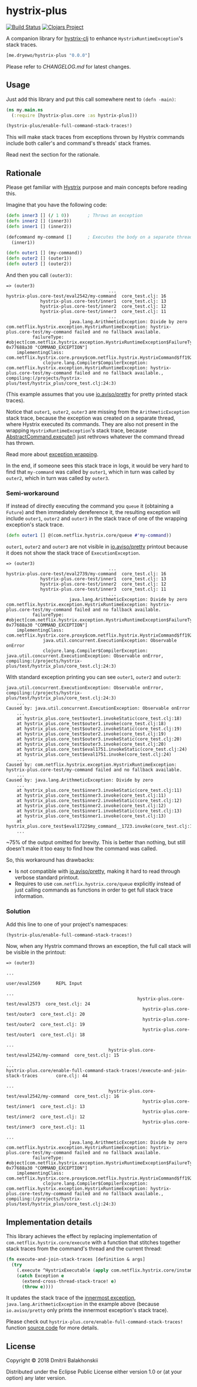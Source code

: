 # hystrix-plus
[![Build Status](https://travis-ci.org/dryewo/hystrix-plus.svg?branch=master)](https://travis-ci.org/dryewo/hystrix-plus)
[![Clojars Project](https://img.shields.io/clojars/v/me.dryewo/hystrix-plus.svg)](https://clojars.org/me.dryewo/hystrix-plus)

A companion library for [hystrix-clj] to enhance `HystrixRuntimeException`'s stack traces.

```clj
[me.dryewo/hystrix-plus "0.0.0"]
```

Please refer to _CHANGELOG.md_ for latest changes.

## Usage

Just add this library and put this call somewhere next to `(defn -main)`:

```clj
(ns my.main.ns
  (:require [hystrix-plus.core :as hystrix-plus]))

(hystrix-plus/enable-full-command-stack-traces!)
```

This will make stack traces from exceptions thrown by Hystrix commands include both caller's and command's threads' stack frames.

Read next the section for the rationale.

## Rationale

Please get familiar with [Hystrix] purpose and main concepts before reading this.

Imagine that you have the following code:

```clj
(defn inner3 [] (/ 1 0))       ; Throws an exception
(defn inner2 [] (inner3))
(defn inner1 [] (inner2))

(defcommand my-command []      ; Executes the body on a separate thread
  (inner1))

(defn outer1 [] (my-command))
(defn outer2 [] (outer1))
(defn outer3 [] (outer2))
```

And then you call `(outer3)`:

```
=> (outer3)
                                       ...                   
hystrix-plus.core-test/eval2542/my-command  core_test.clj: 16
             hystrix-plus.core-test/inner1  core_test.clj: 13
             hystrix-plus.core-test/inner2  core_test.clj: 12
             hystrix-plus.core-test/inner3  core_test.clj: 11
                                       ...                   
                        java.lang.ArithmeticException: Divide by zero
com.netflix.hystrix.exception.HystrixRuntimeException: hystrix-plus.core-test/my-command failed and no fallback available.
          failureType: #object[com.netflix.hystrix.exception.HystrixRuntimeException$FailureType 0x77688a30 "COMMAND_EXCEPTION"]
    implementingClass: com.netflix.hystrix.core.proxy$com.netflix.hystrix.HystrixCommand$ff19274a
              clojure.lang.Compiler$CompilerException: com.netflix.hystrix.exception.HystrixRuntimeException: hystrix-plus.core-test/my-command failed and no fallback available., compiling:(/projects/hystrix-plus/test/hystrix_plus/core_test.clj:24:3)
```

(This example assumes that you use [io.aviso/pretty] for pretty printed stack traces).

Notice that `outer1`, `outer2`, `outer3` are missing from the `ArithmeticException` stack trace,
because the exception was created on a separate thread, where Hystrix executed its commands.
They are also not present in the wrapping `HystrixRuntimeException`'s stack trace, because [AbstractCommand.execute()](https://github.com/Netflix/Hystrix/blob/7f5a0afc23aa5ff82320560a04d4c81a45efd67c/hystrix-core/src/main/java/com/netflix/hystrix/HystrixCommand.java#L342)
just rethrows whatever the command thread has thrown.

Read more about [exception wrapping].

In the end, if someone sees this stack trace in logs, it would be very hard to find that `my-command`
was called by `outer1`, which in turn was called by `outer2`, which in turn was called by `outer3`.

### Semi-workaround

If instead of directly executing the command you `queue` it (obtaining a `Future`) and then immediately dereference it,
the resulting exception will include `outer1`, `outer2` and `outer3` in the stack trace of one of the wrapping exception's stack trace.

```clj
(defn outer1 [] @(com.netflix.hystrix.core/queue #'my-command))
```

`outer1`, `outer2` and `outer3` are not visible in [io.aviso/pretty] printout because it does not show the stack trace of `ExecutionException`.

```
=> (outer3)
                                       ...                   
hystrix-plus.core-test/eval2739/my-command  core_test.clj: 16
             hystrix-plus.core-test/inner1  core_test.clj: 13
             hystrix-plus.core-test/inner2  core_test.clj: 12
             hystrix-plus.core-test/inner3  core_test.clj: 11
                                       ...                   
                        java.lang.ArithmeticException: Divide by zero
com.netflix.hystrix.exception.HystrixRuntimeException: hystrix-plus.core-test/my-command failed and no fallback available.
          failureType: #object[com.netflix.hystrix.exception.HystrixRuntimeException$FailureType 0x77688a30 "COMMAND_EXCEPTION"]
    implementingClass: com.netflix.hystrix.core.proxy$com.netflix.hystrix.HystrixCommand$ff19274a
              java.util.concurrent.ExecutionException: Observable onError
              clojure.lang.Compiler$CompilerException: java.util.concurrent.ExecutionException: Observable onError, compiling:(/projects/hystrix-plus/test/hystrix_plus/core_test.clj:24:3)
```

With standard exception printing you can see `outer1`, `outer2` and `outer3`:

```
java.util.concurrent.ExecutionException: Observable onError, compiling:(/projects/hystrix-plus/test/hystrix_plus/core_test.clj:24:3)
	...
Caused by: java.util.concurrent.ExecutionException: Observable onError
	...
	at hystrix_plus.core_test$outer1.invokeStatic(core_test.clj:18)
	at hystrix_plus.core_test$outer1.invoke(core_test.clj:18)
	at hystrix_plus.core_test$outer2.invokeStatic(core_test.clj:19)
	at hystrix_plus.core_test$outer2.invoke(core_test.clj:19)
	at hystrix_plus.core_test$outer3.invokeStatic(core_test.clj:20)
	at hystrix_plus.core_test$outer3.invoke(core_test.clj:20)
	at hystrix_plus.core_test$eval1751.invokeStatic(core_test.clj:24)
	at hystrix_plus.core_test$eval1751.invoke(core_test.clj:24)
	...
Caused by: com.netflix.hystrix.exception.HystrixRuntimeException: hystrix-plus.core-test/my-command failed and no fallback available.
	...
Caused by: java.lang.ArithmeticException: Divide by zero
	...
	at hystrix_plus.core_test$inner3.invokeStatic(core_test.clj:11)
	at hystrix_plus.core_test$inner3.invoke(core_test.clj:11)
	at hystrix_plus.core_test$inner2.invokeStatic(core_test.clj:12)
	at hystrix_plus.core_test$inner2.invoke(core_test.clj:12)
	at hystrix_plus.core_test$inner1.invokeStatic(core_test.clj:13)
	at hystrix_plus.core_test$inner1.invoke(core_test.clj:13)
	at hystrix_plus.core_test$eval1722$my_command__1723.invoke(core_test.clj:16)
	...
```

~75% of the output omitted for brevity. This is better than nothing, but still doesn't make it too easy to find how the command was called.

So, this workaround has drawbacks:

* Is not compatible with [io.aviso/pretty], making it hard to read through verbose standard printout.
* Requires to use `com.netflix.hystrix.core/queue` explicitly instead of just calling commands as functions in order to get full stack trace information.

### Solution

Add this line to one of your project's namespaces:

```clj
(hystrix-plus/enable-full-command-stack-traces!)
```

Now, when any Hystrix command throws an exception, the full call stack will be visible in the printout:

```
=> (outer3)
                                                                              ...                   
                                                                    user/eval2569      REPL Input   
                                                                              ...                   
                                                  hystrix-plus.core-test/eval2573  core_test.clj: 24
                                                    hystrix-plus.core-test/outer3  core_test.clj: 20
                                                    hystrix-plus.core-test/outer2  core_test.clj: 19
                                                    hystrix-plus.core-test/outer1  core_test.clj: 18
                                                                              ...                   
                                       hystrix-plus.core-test/eval2542/my-command  core_test.clj: 15
                                                                              ...                   
hystrix-plus.core/enable-full-command-stack-traces!/execute-and-join-stack-traces       core.clj: 44
                                                                              ...                   
                                       hystrix-plus.core-test/eval2542/my-command  core_test.clj: 16
                                                    hystrix-plus.core-test/inner1  core_test.clj: 13
                                                    hystrix-plus.core-test/inner2  core_test.clj: 12
                                                    hystrix-plus.core-test/inner3  core_test.clj: 11
                                                                              ...                   
                        java.lang.ArithmeticException: Divide by zero
com.netflix.hystrix.exception.HystrixRuntimeException: hystrix-plus.core-test/my-command failed and no fallback available.
          failureType: #object[com.netflix.hystrix.exception.HystrixRuntimeException$FailureType 0x77688a30 "COMMAND_EXCEPTION"]
    implementingClass: com.netflix.hystrix.core.proxy$com.netflix.hystrix.HystrixCommand$ff19274a
              clojure.lang.Compiler$CompilerException: com.netflix.hystrix.exception.HystrixRuntimeException: hystrix-plus.core-test/my-command failed and no fallback available., compiling:(/projects/hystrix-plus/test/hystrix_plus/core_test.clj:24:3)
```

## Implementation details

This library achieves the effect by replacing implementation of `com.netflix.hystrix.core/execute` with a function that
stitches together stack traces from the command's thread and the current thread:

```clj
(fn execute-and-join-stack-traces [definition & args]
  (try
    (.execute ^HystrixExecutable (apply com.netflix.hystrix.core/instantiate definition args))
    (catch Exception e
      (extend-cross-thread-stack-trace! e)
      (throw e))))
```

It updates the stack trace of the [innermost exception][exception wrapping], `java.lang.ArithmeticException` in the example above
(because `io.aviso/pretty` only prints the innermost exception's stack trace).

Please check out `hystrix-plus.core/enable-full-command-stack-traces!` function
[source code](https://github.com/dryewo/hystrix-plus/blob/master/src/hystrix_plus/core.clj) for more details.


## License

Copyright © 2018 Dmitrii Balakhonskii

Distributed under the Eclipse Public License either version 1.0 or (at
your option) any later version.


[hystrix-clj]: https://github.com/Netflix/Hystrix/tree/master/hystrix-contrib/hystrix-clj
[Hystrix]: https://github.com/Netflix/Hystrix/wiki
[io.aviso/pretty]: https://github.com/AvisoNovate/pretty
[exception wrapping]: http://tutorials.jenkov.com/java-exception-handling/exception-wrapping.html
